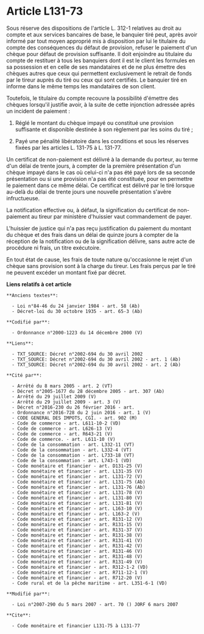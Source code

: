 # Article L131-73

Sous réserve des dispositions de l'article L. 312-1 relatives au droit au compte et aux services bancaires de base, le
banquier tiré peut, après avoir informé par tout moyen approprié mis à disposition par lui le titulaire du compte des
conséquences du défaut de provision, refuser le paiement d'un chèque pour défaut de provision suffisante. Il doit enjoindre
au titulaire du compte de restituer à tous les banquiers dont il est le client les formules en sa possession et en celle de
ses mandataires et de ne plus émettre des chèques autres que ceux qui permettent exclusivement le retrait de fonds par le
tireur auprès du tiré ou ceux qui sont certifiés. Le banquier tiré en informe dans le même temps les mandataires de son
client.

Toutefois, le titulaire du compte recouvre la possibilité d'émettre des chèques lorsqu'il justifie avoir, à la suite de cette
injonction adressée après un incident de paiement :

1. Réglé le montant du chèque impayé ou constitué une provision suffisante et disponible destinée à son règlement par les
soins du tiré ;

2. Payé une pénalité libératoire dans les conditions et sous les réserves fixées par les articles L. 131-75 à L. 131-77.

Un certificat de non-paiement est délivré à la demande du porteur, au terme d'un délai de trente jours, à compter de la
première présentation d'un chèque impayé dans le cas où celui-ci n'a pas été payé lors de sa seconde présentation ou si une
provision n'a pas été constituée, pour en permettre le paiement dans ce même délai. Ce certificat est délivré par le tiré
lorsque au-delà du délai de trente jours une nouvelle présentation s'avère infructueuse.

La notification effective ou, à défaut, la signification du certificat de non-paiement au tireur par ministère d'huissier
vaut commandement de payer.

L'huissier de justice qui n'a pas reçu justification du paiement du montant du chèque et des frais dans un délai de quinze
jours à compter de la réception de la notification ou de la signification délivre, sans autre acte de procédure ni frais, un
titre exécutoire.

En tout état de cause, les frais de toute nature qu'occasionne le rejet d'un chèque sans provision sont à la charge du
tireur. Les frais perçus par le tiré ne peuvent excéder un montant fixé par décret.

**Liens relatifs à cet article**

	**Anciens textes**:

	  - Loi n°84-46 du 24 janvier 1984 - art. 58 (Ab)
	  - Décret-loi du 30 octobre 1935 - art. 65-3 (Ab)

	**Codifié par**:

	  - Ordonnance n°2000-1223 du 14 décembre 2000 (V)

	**Liens**:

	  - TXT_SOURCE: Décret n°2002-694 du 30 avril 2002
	  - TXT_SOURCE: Décret n°2002-694 du 30 avril 2002 - art. 1 (Ab)
	  - TXT_SOURCE: Décret n°2002-694 du 30 avril 2002 - art. 2 (Ab)

	**Cité par**:

	  - Arrêté du 8 mars 2005 - art. 2 (VT)
	  - Décret n°2005-1677 du 28 décembre 2005 - art. 307 (Ab)
	  - Arrêté du 29 juillet 2009 (V)
	  - Arrêté du 29 juillet 2009 - art. 3 (V)
	  - Décret n°2016-230 du 26 février 2016 - art.
	  - Ordonnance n°2016-728 du 2 juin 2016 - art. 1 (V)
	  - CODE GENERAL DES IMPOTS, CGI. - art. 902 (M)
	  - Code de commerce - art. L611-10-2 (VD)
	  - Code de commerce - art. L626-13 (V)
	  - Code de commerce - art. R643-21 (V)
	  - Code de commerce. - art. L611-10 (V)
	  - Code de la consommation - art. L332-11 (VT)
	  - Code de la consommation - art. L332-4 (VT)
	  - Code de la consommation - art. L733-18 (VT)
	  - Code de la consommation - art. L743-1 (VD)
	  - Code monétaire et financier - art. D131-25 (V)
	  - Code monétaire et financier - art. L131-35 (V)
	  - Code monétaire et financier - art. L131-72 (V)
	  - Code monétaire et financier - art. L131-75 (Ab)
	  - Code monétaire et financier - art. L131-76 (Ab)
	  - Code monétaire et financier - art. L131-78 (V)
	  - Code monétaire et financier - art. L131-80 (V)
	  - Code monétaire et financier - art. L131-81 (V)
	  - Code monétaire et financier - art. L163-10 (V)
	  - Code monétaire et financier - art. L163-2 (V)
	  - Code monétaire et financier - art. R131-12 (V)
	  - Code monétaire et financier - art. R131-15 (V)
	  - Code monétaire et financier - art. R131-37 (V)
	  - Code monétaire et financier - art. R131-38 (V)
	  - Code monétaire et financier - art. R131-41 (V)
	  - Code monétaire et financier - art. R131-42 (V)
	  - Code monétaire et financier - art. R131-46 (V)
	  - Code monétaire et financier - art. R131-48 (V)
	  - Code monétaire et financier - art. R131-49 (V)
	  - Code monétaire et financier - art. R312-1-2 (VD)
	  - Code monétaire et financier - art. R711-12-1 (V)
	  - Code monétaire et financier - art. R712-20 (V)
	  - Code rural et de la pêche maritime - art. L351-6-1 (VD)

	**Modifié par**:

	  - Loi n°2007-290 du 5 mars 2007 - art. 70 () JORF 6 mars 2007

	**Cite**:

	  - Code monétaire et financier L131-75 à L131-77
